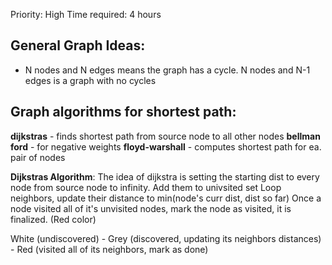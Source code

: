 Priority: High
Time required: 4 hours
## General Graph Ideas:
- N nodes and N edges means the graph has a cycle. N nodes and N-1 edges is a graph with no cycles

## Graph algorithms for shortest path:
**dijkstras** - finds shortest path from source node to all other nodes
**bellman ford** - for negative weights
**floyd-warshall** - computes shortest path for ea. pair of nodes
  

**Dijkstras Algorithm**:
The idea of dijkstra is setting the starting dist to every node from source node to infinity.
Add them to univsited set
Loop neighbors, update their distance to min(node's curr dist, dist so far)
Once a node visited all of it's unvisited nodes, mark the node as visited, it is finalized. (Red color)

White (undiscovered) - Grey (discovered, updating its neighbors distances) - Red (visited all of its neighbors, mark as done)